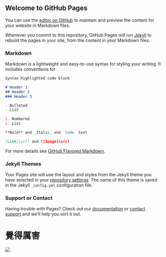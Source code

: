 ## Welcome to GitHub Pages

You can use the [editor on GitHub](https://github.com/Hank8709/webprogram-hw1/edit/gh-pages/index.md) to maintain and preview the content for your website in Markdown files.

Whenever you commit to this repository, GitHub Pages will run [Jekyll](https://jekyllrb.com/) to rebuild the pages in your site, from the content in your Markdown files.

### Markdown

Markdown is a lightweight and easy-to-use syntax for styling your writing. It includes conventions for

```markdown
Syntax highlighted code block

# Header 1
## Header 2
### Header 3

- Bulleted
- List

1. Numbered
2. List

**Bold** and _Italic_ and `Code` text

[Link](url) and ![Image](src)
```

For more details see [GitHub Flavored Markdown](https://guides.github.com/features/mastering-markdown/).

### Jekyll Themes

Your Pages site will use the layout and styles from the Jekyll theme you have selected in your [repository settings](https://github.com/Hank8709/webprogram-hw1/settings). The name of this theme is saved in the Jekyll `_config.yml` configuration file.

### Support or Contact

Having trouble with Pages? Check out our [documentation](https://docs.github.com/categories/github-pages-basics/) or [contact support](https://github.com/contact) and we’ll help you sort it out.

  
<!DOCTYPE html>
<html>
  <head>
    <meta charset="utf-8">
    <title>你好，GitHub</title>
  </head>
  <body>
    <h1>覺得厲害</h1>
  </body>
</html>

![](https://github.com/guodongxiaren/ImageCache/raw/master/Logo/foryou.gif) 


